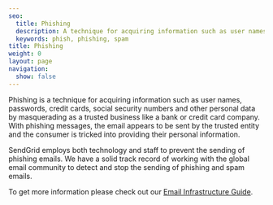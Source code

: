 ```yaml
---
seo:
  title: Phishing
  description: A technique for acquiring information such as user names, passwords, credit cards, social security numbers and other personal data by masquerading as a trusted business.
  keywords: phish, phishing, spam
title: Phishing
weight: 0
layout: page
navigation:
  show: false
---
```


Phishing is a technique for acquiring information such as user names, passwords, credit cards, social security numbers and other personal data by masquerading as a trusted business like a bank or credit card company. With phishing messages, the email appears to be sent by the trusted entity and the consumer is tricked into providing their personal information.

SendGrid employs both technology and staff to prevent the sending of phishing emails. We have a solid track record of working with the global email community to detect and stop the sending of phishing and spam emails.

To get more information please check out our [Email Infrastructure Guide](https://go.sendgrid.com/SendGrid-Infrastructure-Guide.html?mc=Direct&mcd=https://sendgrid.com/docs/index.html).

